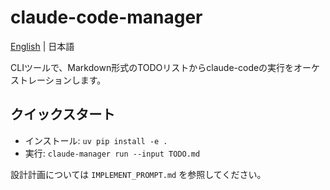 # claude-code-manager

[English](./README.md) | 日本語

CLIツールで、Markdown形式のTODOリストからclaude-codeの実行をオーケストレーションします。

## クイックスタート

- インストール: `uv pip install -e .`
- 実行: `claude-manager run --input TODO.md`

設計計画については `IMPLEMENT_PROMPT.md` を参照してください。